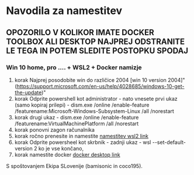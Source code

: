 # Navodila za namestitev

## **OPOZORILO V KOLIKOR IMATE DOCKER TOOLBOX ALI DESKTOP NAJPREJ ODSTRANITE LE TEGA IN POTEM SLEDITE POSTOPKU SPODAJ**

### Win 10 home, pro .... + WSL2 + Docker namizje
1. korak
Najprej posodobite win do različice 2004 [win 10 version 2004]"(https://support.microsoft.com/en-us/help/4028685/windows-10-get-the-update)"
2. korak
Odprite powershell kot administrator - nato vnesete prvi ukaz (samo kopiraj prilepi) - dism.exe /online /enable-feature /featurename:Microsoft-Windows-Subsystem-Linux /all /norestart
3. korak
drugi ukaz - dism.exe /online /enable-feature /featurename:VirtualMachinePlatform /all /norestart
4. korak
ponovni zagon računalnika 
5. korak
ročno prenesite in namestite [namestitev wsl2 link](https://docs.microsoft.com/en-us/windows/wsl/wsl2-kernel#download-the-linux-kernel-update-package)
6. korak
Odprite powersheel kot skrbnik - zadnji ukaz - wsl --set-default-version 2
ko je vse končano, 
7. korak
namestite docker [docker desktop link](https://www.docker.com/products/docker-desktop) 

S spoštovanjem Ekipa SLovenije (bamisonic in coco195).


